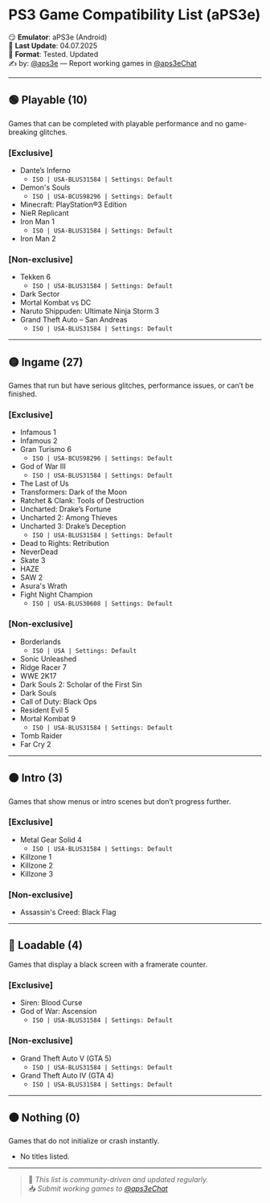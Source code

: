 
# PS3 Game Compatibility List (aPS3e)

😏 **Emulator**: aPS3e (Android)  
📆 **Last Update**: 04.07.2025  
📌 **Format**: Tested. Updated  
✍️ by: [@aps3e](https://t.me/aps3e) — Report working games in [@aps3eChat](https://t.me/aps3eChat)

---

## 🟢 Playable (10)
Games that can be completed with playable performance and no game-breaking glitches.

### [Exclusive]
- Dante’s Inferno
  - `ISO | USA-BLUS31584 | Settings: Default`
- Demon's Souls
  - `ISO | USA-BCUS98296 | Settings: Default`  
- Minecraft: PlayStation®3 Edition  
- NieR Replicant  
- Iron Man 1
  - `ISO | USA-BLUS31584 | Settings: Default`
- Iron Man 2  

### [Non-exclusive]
- Tekken 6
  - `ISO | USA-BLUS31584 | Settings: Default`
- Dark Sector  
- Mortal Kombat vs DC  
- Naruto Shippuden: Ultimate Ninja Storm 3  
- Grand Theft Auto – San Andreas  
  - `ISO | USA-BLUS31584 | Settings: Default`

---

## 🟡 Ingame (27)
Games that run but have serious glitches, performance issues, or can’t be finished.

### [Exclusive]
- Infamous 1  
- Infamous 2  
- Gran Turismo 6  
  - `ISO | USA-BCUS98296 | Settings: Default`  
- God of War III
  - `ISO | USA-BLUS31584 | Settings: Default`
- The Last of Us  
- Transformers: Dark of the Moon  
- Ratchet & Clank: Tools of Destruction  
- Uncharted: Drake’s Fortune  
- Uncharted 2: Among Thieves  
- Uncharted 3: Drake’s Deception
  - `ISO | USA-BLUS31584 | Settings: Default`
- Dead to Rights: Retribution  
- NeverDead  
- Skate 3  
- HAZE  
- SAW 2  
- Asura's Wrath  
- Fight Night Champion  
  - `ISO | USA-BLUS30608 | Settings: Default`

### [Non-exclusive]
- Borderlands  
  - `ISO | USA | Settings: Default`  
- Sonic Unleashed  
- Ridge Racer 7  
- WWE 2K17  
- Dark Souls 2: Scholar of the First Sin  
- Dark Souls  
- Call of Duty: Black Ops  
- Resident Evil 5  
- Mortal Kombat 9
  - `ISO | USA-BLUS31584 | Settings: Default`
- Tomb Raider  
- Far Cry 2  

---

## 🟠 Intro (3)
Games that show menus or intro scenes but don’t progress further.

### [Exclusive]
- Metal Gear Solid 4
  - `ISO | USA-BLUS31584 | Settings: Default`
- Killzone 1  
- Killzone 2  
- Killzone 3  

### [Non-exclusive]
- Assassin's Creed: Black Flag  

---

## 🔴 Loadable (4)
Games that display a black screen with a framerate counter.

### [Exclusive]
- Siren: Blood Curse  
- God of War: Ascension
  - `ISO | USA-BLUS31584 | Settings: Default`

### [Non-exclusive]
- Grand Theft Auto V (GTA 5)
  - `ISO | USA-BLUS31584 | Settings: Default`
- Grand Theft Auto IV (GTA 4)
  - `ISO | USA-BLUS31584 | Settings: Default`

---

## ⚫ Nothing (0)
Games that do not initialize or crash instantly.

- No titles listed.

---

> 🔄 *This list is community-driven and updated regularly.*  
> 📥 *Submit working games to [@aps3eChat](https://t.me/aps3eChat)*
